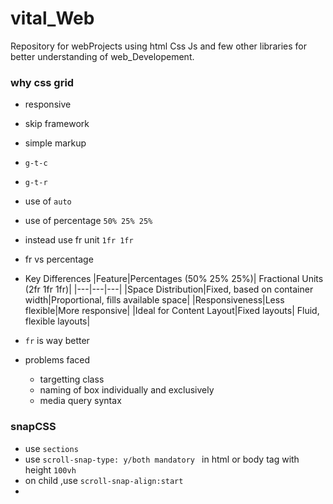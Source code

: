 # vital_Web
Repository for webProjects using  html Css Js and few other libraries  for better understanding of web_Developement.

### why css grid 
- responsive 
- skip framework 
- simple markup

- `g-t-c`
- `g-t-r`
- use of `auto`
- use of percentage `50% 25% 25% `
- instead use fr unit `1fr 1fr`
- fr vs percentage 
                
        
      



-  Key Differences
   |Feature|Percentages (50% 25% 25%)|	Fractional Units (2fr 1fr 1fr)|
   |---|---|---|
   |Space Distribution|Fixed, based on container width|Proportional, fills available space|
   |Responsiveness|Less flexible|More responsive|
   |Ideal for Content Layout|Fixed layouts|	Fluid, flexible layouts|

- `fr` is way better 
- problems faced
   - targetting class
   - naming of box individually and exclusively
   - media query syntax

### snapCSS
- use `sections`
- use `scroll-snap-type: y/both mandatory ` in html or body tag with height `100vh`
- on child ,use `scroll-snap-align:start`  
- 


   